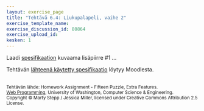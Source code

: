 ```yaml
---
layout: exercise_page
title: "Tehtävä 6.4: Liukupalapeli, vaihe 2"
exercise_template_name: 
exercise_discussion_id: 80864
exercise_upload_id: 
kesken: 1
---
```


Laadi [spesifikaation][speksi] kuvaama lisäpiirre #1 ... 

Tehtävän [lähteenä käytetty spesifikaatio][speksi] löytyy Moodlesta.

[speksi]: https://moodle2.tut.fi/mod/resource/view.php?id=319596


<br/><small>
Tehtävän lähde: Homework Assignment - Fifteen Puzzle, Extra Features.<br/> 
[Web Programming][cse154], University of Washington, Computer Science & Engineering.<br/>
Copyright © Marty Stepp / Jessica Miller, licensed under Creative Commons Attribution 2.5 License.
</small>

<br/>

[cse154]:https://courses.cs.washington.edu/courses/cse154/
